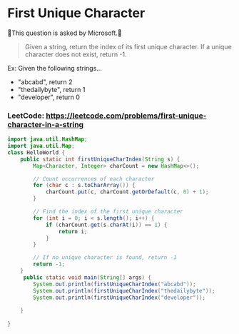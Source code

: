 # First Unique Character

 🤠This question is asked by Microsoft.🤠

>Given a string, return the index of its first unique character. If a unique character does not exist, return -1.

Ex: Given the following strings...

- "abcabd", return 2
- "thedailybyte", return 1
- "developer", return 0

### LeetCode: https://leetcode.com/problems/first-unique-character-in-a-string

```java
import java.util.HashMap;
import java.util.Map;
class HelloWorld {
    public static int firstUniqueCharIndex(String s) {
        Map<Character, Integer> charCount = new HashMap<>();

        // Count occurrences of each character
        for (char c : s.toCharArray()) {
            charCount.put(c, charCount.getOrDefault(c, 0) + 1);
        }

        // Find the index of the first unique character
        for (int i = 0; i < s.length(); i++) {
            if (charCount.get(s.charAt(i)) == 1) {
                return i;
            }
        }

        // If no unique character is found, return -1
        return -1;
    }
     public static void main(String[] args) {
        System.out.println(firstUniqueCharIndex("abcabd"));
        System.out.println(firstUniqueCharIndex("thedailybyte"));
        System.out.println(firstUniqueCharIndex("developer"));
        
    }
    
}
```
